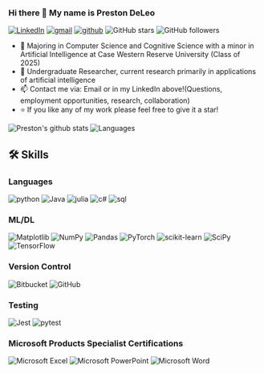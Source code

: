 ### Hi there 👋 My name is Preston DeLeo
[![LinkedIn](https://img.shields.io/badge/linkedin-%230077B5.svg?style=for-the-badge&logo=linkedin&logoColor=white)]((https://www.linkedin.com/in/preston-deleo))
[![gmail](https://img.shields.io/badge/Gmail-D14836?style=for-the-badge&logo=Gmail&logoColor=white)](mailto:prestondeleo@gmail.com)
[![github](https://img.shields.io/badge/GitHub-000000?style=for-the-badge&logo=GitHub&logoColor=white)](https://github.com/prestondeleo)
![GitHub stars](https://img.shields.io/github/stars/prestondeleo?style=social) 
![GitHub followers](https://img.shields.io/github/followers/prestondeleo?style=social)
<!--
** <p align="left"> <img src=https://komarev.com/ghpvc/?username=prestondeleo alt=prestondeleo/> </p>
-->

- 🏫 Majoring in Computer Science and Cognitive Science with a minor in Artificial Intelligence at Case Western Reserve University (Class of 2025)
- 🔬 Undergraduate Researcher, current research primarily in applications of artificial intelligence
- 📫 Contact me via: Email or in my LinkedIn above!(Questions, employment opportunities, research, collaboration)
- ⭐  If you like any of my work please feel free to give it a star!

![Preston's github stats](https://github-readme-stats.vercel.app/api?username=prestondeleo)
![Languages](https://github-readme-stats.vercel.app/api/top-langs/?username=prestondeleo)

## 🛠️ Skills

### Languages

![python](https://img.shields.io/badge/Python-3776AB?style=for-the-badge&logo=python&logoColor=white)
![Java](https://img.shields.io/badge/java-%23ED8B00.svg?style=for-the-badge&logo=openjdk&logoColor=white)
![julia](https://img.shields.io/badge/Julia-9558B2?style=for-the-badge&logo=julia&logoColor=white)
![c#](https://img.shields.io/badge/C%23-239120?style=for-the-badge&logo=c-sharp&logoColor=white)
![sql](https://img.shields.io/badge/SQL-CC2927?style=for-the-badge&logo=sql&logoColor=white)

### ML/DL

![Matplotlib](https://img.shields.io/badge/Matplotlib-%23ffffff.svg?style=for-the-badge&logo=Matplotlib&logoColor=black)
![NumPy](https://img.shields.io/badge/numpy-%23013243.svg?style=for-the-badge&logo=numpy&logoColor=white)
![Pandas](https://img.shields.io/badge/pandas-%23150458.svg?style=for-the-badge&logo=pandas&logoColor=white)
![PyTorch](https://img.shields.io/badge/PyTorch-%23EE4C2C.svg?style=for-the-badge&logo=PyTorch&logoColor=white)
![scikit-learn](https://img.shields.io/badge/scikit--learn-%23F7931E.svg?style=for-the-badge&logo=scikit-learn&logoColor=white)
![SciPy](https://img.shields.io/badge/SciPy-%230C55A5.svg?style=for-the-badge&logo=scipy&logoColor=%white)
![TensorFlow](https://img.shields.io/badge/TensorFlow-%23FF6F00.svg?style=for-the-badge&logo=TensorFlow&logoColor=white)

### Version Control

![Bitbucket](https://img.shields.io/badge/bitbucket-%230047B3.svg?style=for-the-badge&logo=bitbucket&logoColor=white)
![GitHub](https://img.shields.io/badge/github-%23121011.svg?style=for-the-badge&logo=github&logoColor=white)

### Testing

![Jest](https://img.shields.io/badge/-jest-%23C21325?style=for-the-badge&logo=jest&logoColor=white)
![pytest](https://img.shields.io/badge/Pytest-3776AB?style=for-the-badge&logo=python&logoColor=white)

### Microsoft Products Specialist Certifications

![Microsoft Excel](https://img.shields.io/badge/Microsoft_Excel-217346?style=for-the-badge&logo=microsoft-excel&logoColor=white)
![Microsoft PowerPoint](https://img.shields.io/badge/Microsoft_PowerPoint-B7472A?style=for-the-badge&logo=microsoft-powerpoint&logoColor=white)
![Microsoft Word](https://img.shields.io/badge/Microsoft_Word-2B579A?style=for-the-badge&logo=microsoft-word&logoColor=white)

<!--
**prestondeleo/prestondeleo** is a ✨ _special_ ✨ repository because its `README.md` (this file) appears on your GitHub profile.

Here are some ideas to get you started:

- 🔭 I’m currently working on ...
- 🌱 I’m currently learning ...
- 👯 I’m looking to collaborate on ...
- 🤔 I’m looking for help with ...
- 💬 Ask me about ...
- 📫 How to reach me: ...
- 😄 Pronouns: ...
- ⚡ Fun fact: ...
-->
